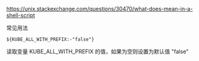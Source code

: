 https://unix.stackexchange.com/questions/30470/what-does-mean-in-a-shell-script

常见用法
```shell
${KUBE_ALL_WITH_PREFIX:-"false"}
```
读取变量 KUBE_ALL_WITH_PREFIX 的值，如果为空则设置为默认值 "false"
